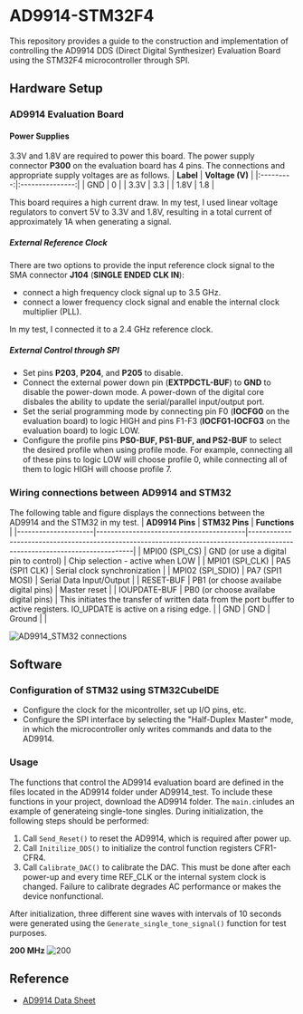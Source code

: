 # AD9914-STM32F4
This repository provides a guide to the construction and implementation of controlling the AD9914 DDS (Direct Digital Synthesizer) Evaluation Board using the STM32F4 microcontroller through SPI. 
## Hardware Setup
### AD9914 Evaluation Board
#### Power Supplies ####
3.3V and 1.8V are required to power this board. The power supply connector **P300** on the evaluation board has 4 pins. The connections and appropriate supply voltages are as follows.
| **Label** | **Voltage (V)** |
|:---------:|:---------------:|
|    GND    |        0        |
|    3.3V   |       3.3       |
|    1.8V   |       1.8       |

This board requires a high current draw. In my test, I used linear voltage regulators to convert 5V to 3.3V and 1.8V, resulting in a total current of approximately 1A when generating a signal.
##### External Reference Clock #####
There are two options to provide the input reference clock signal to the SMA connector **J104** (**SINGLE ENDED CLK IN**):
- connect a high frequency clock signal up to 3.5 GHz.
- connect a lower frequency clock signal and enable the internal clock multiplier (PLL).

In my test, I connected it to a 2.4 GHz reference clock.
##### External Control through SPI #####
- Set pins **P203**, **P204**, and **P205** to disable.
- Connect the external power down pin (**EXTPDCTL-BUF**) to **GND** to disable the power-down mode. A power-down of the digital core disbales the ability to update the serial/parallel input/output port.
- Set the serial programming mode by connecting pin F0 (**IOCFG0** on the evaluation board) to logic HIGH and pins F1-F3 (**IOCFG1-IOCFG3** on the evaluation board) to logic LOW.
- Configure the profile pins **PS0-BUF, PS1-BUF, and PS2-BUF** to select the desired profile when using profile mode. For example, connecting all of these pins to logic LOW will choose profile 0, while connecting all of them to logic HIGH will choose profile 7.
### Wiring connections between AD9914 and STM32
The following table and figure displays the connections between the AD9914 and the STM32 in my test.
     | **AD9914 Pins**     | **STM32 Pins**                          | **Functions**                                                                                                              |
|---------------------|-----------------------------------------|----------------------------------------------------------------------------------------------------------------------------|
| MPI00 (SPI_CS)      | GND (or use a digital pin to control)   | Chip selection - active when LOW                                                                                      |
| MPI01 (SPI_CLK)     | PA5 (SPI1 CLK)                          | Serial clock synchronization               |
| MPI02 (SPI_SDIO)    | PA7 (SPI1 MOSI)                         | Serial Data Input/Output                                                                                                   |
| RESET-BUF           | PB1 (or choose availabe digital pins)   | Master reset                                                                            |
| IOUPDATE-BUF        | PB0 (or choose availabe digital pins)   | This initiates the transfer of written data from the port buffer to active registers. IO_UPDATE is active on a rising edge.  |
| GND                 | GND                                     | Ground                                                                                                                     |                                            |

![AD9914_STM32 connections](https://user-images.githubusercontent.com/49960231/228725574-eddefc6c-abb5-49b0-ab80-50401e504499.png)

## Software 
### Configuration of STM32 using STM32CubeIDE
- Configure the clock for the micontroller, set up I/O pins, etc.
- Configure the SPI interface by selecting the "Half-Duplex Master" mode, in which the microcontroller only writes commands and data to the AD9914.
### Usage
The functions that control the AD9914 evaluation board are defined in the files located in the AD9914 folder under AD9914_test. To include these functions in your project, download the AD9914 folder. 
The `main.c`inludes an example of generateing single-tone singles. During initialization, the following steps should be performed:
1. Call `Send_Reset()` to reset the AD9914, which is required after power up.
2. Call `Initilize_DDS()` to initialize the control function registers CFR1-CFR4.
3. Call `Calibrate_DAC()` to calibrate the DAC. This must be done after each power-up and every time REF_CLK or the internal system clock is changed.  Failure to calibrate degrades AC performance or makes the device nonfunctional.

After initialization, three different sine waves with intervals of 10 seconds were generated using the `Generate_single_tone_signal()` function for test purposes.

**200 MHz**
![200](https://user-images.githubusercontent.com/49960231/229195401-7564632a-3fb6-43e4-8aa2-fd7351394c64.png)

## Reference
- [AD9914 Data Sheet](https://www.analog.com/media/en/technical-documentation/data-sheets/ad9914.pdf)
